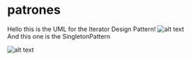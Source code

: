 # patrones
Hello this is the UML for the Iterator Design Pattern!
![alt text](https://i.imgur.com/kd2gDL7.png) 
<br>
And this one is the SingletonPattern

![alt text](https://i.imgur.com/uOMmIoO.png) 
